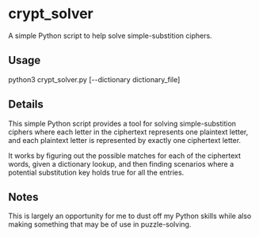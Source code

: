 crypt_solver
=============
A simple Python script to help solve simple-substition ciphers.

Usage
-----
python3 crypt_solver.py <ciphertext> [--dictionary dictionary_file]

Details
-------
This simple Python script provides a tool for solving simple-substition ciphers
where each letter in the ciphertext represents one plaintext letter, and
each plaintext letter is represented by exactly one ciphertext letter.

It works by figuring out the possible matches for each of the ciphertext words,
given a dictionary lookup, and then finding scenarios where a potential
substitution key holds true for all the entries.

Notes
-----
This is largely an opportunity for me to dust off my Python skills while
also making something that may be of use in puzzle-solving.
